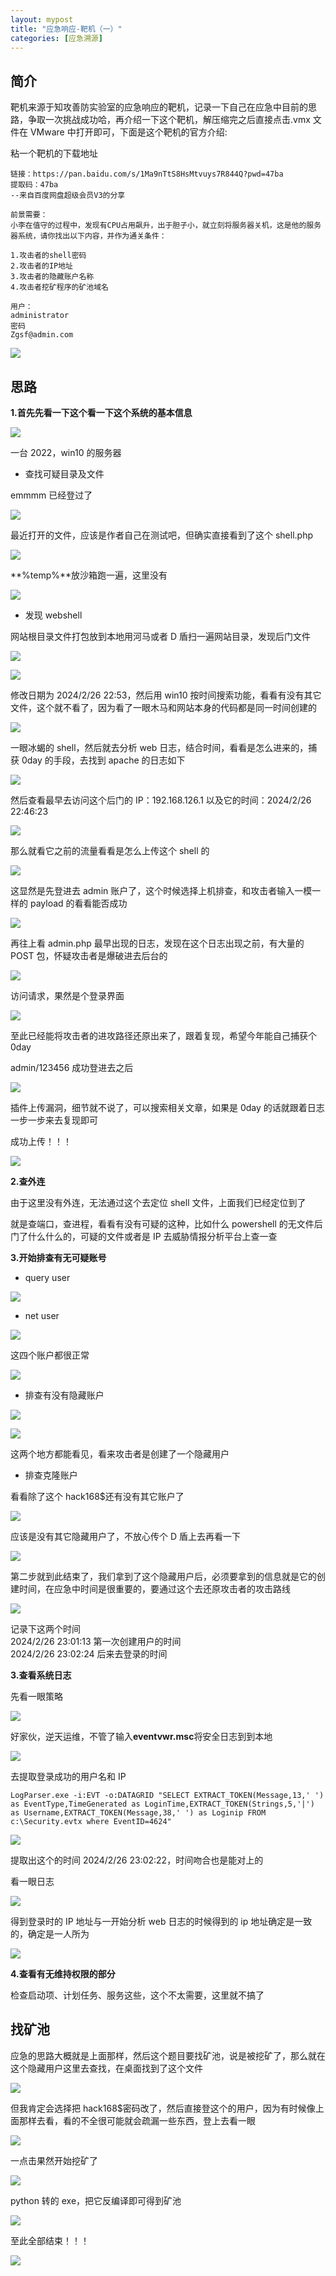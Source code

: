 ```yaml
---
layout: mypost
title: "应急响应-靶机（一）"
categories: [应急溯源]
---
```


## 简介

靶机来源于知攻善防实验室的应急响应的靶机，记录一下自己在应急中目前的思路，争取一次挑战成功哈，再介绍一下这个靶机，解压缩完之后直接点击.vmx 文件在 VMware 中打开即可，下面是这个靶机的官方介绍:

粘一个靶机的下载地址

```
链接：https://pan.baidu.com/s/1Ma9nTtS8HsMtvuys7R844Q?pwd=47ba
提取码：47ba
--来自百度网盘超级会员V3的分享
```

```
前景需要：
小李在值守的过程中，发现有CPU占用飙升，出于胆子小，就立刻将服务器关机，这是他的服务器系统，请你找出以下内容，并作为通关条件：

1.攻击者的shell密码
2.攻击者的IP地址
3.攻击者的隐藏账户名称
4.攻击者挖矿程序的矿池域名

用户：
administrator
密码
Zgsf@admin.com
```

![](image-1024x642.png)

## 思路

**1.首先先看一下这个看一下这个系统的基本信息**

![](image-1-1024x642.png)

一台 2022，win10 的服务器

- 查找可疑目录及文件

emmmm 已经登过了

![](image-15-1024x642.png)

最近打开的文件，应该是作者自己在测试吧，但确实直接看到了这个 shell.php

![](image-16-1024x642.png)

**%temp%**放沙箱跑一遍，这里没有

![](image-17-1024x642.png)

- 发现 webshell

网站根目录文件打包放到本地用河马或者 D 盾扫一遍网站目录，发现后门文件

![](image-18-1024x704.png)

![](image-19-1024x329.png)

修改日期为 2024/2/26 22:53，然后用 win10 按时间搜索功能，看看有没有其它文件，这个就不看了，因为看了一眼木马和网站本身的代码都是同一时间创建的

![](image-20-1024x549.png)

一眼冰蝎的 shell，然后就去分析 web 日志，结合时间，看看是怎么进来的，捕获 0day 的手段，去找到 apache 的日志如下

![](image-23-1024x642.png)

然后查看最早去访问这个后门的 IP：192.168.126.1 以及它的时间：2024/2/26 22:46:23

![](image-24-1024x451.png)

那么就看它之前的流量看看是怎么上传这个 shell 的

![](image-25-1024x385.png)

这显然是先登进去 admin 账户了，这个时候选择上机排查，和攻击者输入一模一样的 payload 的看看能否成功

![](image-26-1024x579.png)

再往上看 admin.php 最早出现的日志，发现在这个日志出现之前，有大量的 POST 包，怀疑攻击者是爆破进去后台的

![](image-27-1024x517.png)

访问请求，果然是个登录界面

![](image-28-1024x586.png)

至此已经能将攻击者的进攻路径还原出来了，跟着复现，希望今年能自己捕获个 0day

admin/123456 成功登进去之后

![](image-35-1024x484.png)

插件上传漏洞，细节就不说了，可以搜索相关文章，如果是 0day 的话就跟着日志一步一步来去复现即可

成功上传！！！

![](image-36-1024x189.png)

**2.查外连**

由于这里没有外连，无法通过这个去定位 shell 文件，上面我们已经定位到了

就是查端口，查进程，看看有没有可疑的这种，比如什么 powershell 的无文件后门了什么什么的，可疑的文件或者是 IP 去威胁情报分析平台上查一查

**3.开始排查有无可疑账号**

- query user

![](image-2-1024x120.png)

- net user

![](image-3.png)

这四个账户都很正常

![](image-4-1024x656.png)

- 排查有没有隐藏账户

![](image-5-1024x675.png)

![](image-6-1024x675.png)

这两个地方都能看见，看来攻击者是创建了一个隐藏用户

- 排查克隆账户

看看除了这个 hack168$还有没有其它账户了

![](image-37-1024x638.png)

应该是没有其它隐藏用户了，不放心传个 D 盾上去再看一下

![](image-8-1024x702.png)

第二步就到此结束了，我们拿到了这个隐藏用户后，必须要拿到的信息就是它的创建时间，在应急中时间是很重要的，要通过这个去还原攻击者的攻击路线

![](image-7-1024x536.png)

记录下这两个时间  
2024/2/26 23:01:13 第一次创建用户的时间  
2024/2/26 23:02:24 后来去登录的时间

**3.查看系统日志**

先看一眼策略

![](image-38-1024x643.png)

好家伙，逆天运维，不管了输入**eventvwr.msc**将安全日志到到本地

![](image-39-1024x653.png)

去提取登录成功的用户名和 IP

```
LogParser.exe -i:EVT -o:DATAGRID "SELECT EXTRACT_TOKEN(Message,13,' ') as EventType,TimeGenerated as LoginTime,EXTRACT_TOKEN(Strings,5,'|') as Username,EXTRACT_TOKEN(Message,38,' ') as Loginip FROM c:\Security.evtx where EventID=4624"
```

![](image-40-1024x491.png)

提取出这个的时间 2024/2/26 23:02:22，时间吻合也是能对上的

看一眼日志

![](image-41-1024x937.png)

得到登录时的 IP 地址与一开始分析 web 日志的时候得到的 ip 地址确定是一致的，确定是一人所为

![](image-42-1024x491.png)

**4.查看有无维持权限的部分**

检查启动项、计划任务、服务这些，这个不太需要，这里就不搞了

## 找矿池

应急的思路大概就是上面那样，然后这个题目要找矿池，说是被挖矿了，那么就在这个隐藏用户这里去查找，在桌面找到了这个文件

![](image-43-1024x643.png)

但我肯定会选择把 hack168$密码改了，然后直接登这个的用户，因为有时候像上面那样去看，看的不全很可能就会疏漏一些东西，登上去看一眼

![](image-44-1024x643.png)

一点击果然开始挖矿了

![](image-45-1024x643.png)

python 转的 exe，把它反编译即可得到矿池

![](image-46-1024x467.png)

至此全部结束！！！

![](image-47-1024x286.png)